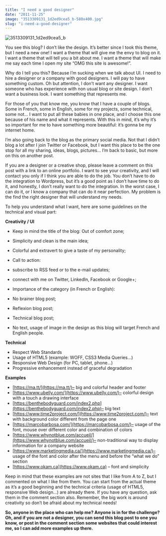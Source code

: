 ```yaml
---
title: "I need a good designer"
date: "2011-11-25"
image: "3513309131_1d2ed9cea5_b-580x400.jpg"
slug: "i-need-a-good-designer"
---
```


![](images/3513309131_1d2ed9cea5_b-580x400.jpg "3513309131_1d2ed9cea5_b")

You see this blog? I don’t like the design. It’s better since I took this theme, but I need a new one! I want a theme that will give me the envy to blog on it. I want a theme that will tell you a bit about me. I want a theme that will make me say each time I open my site “OMG this site is awesome!”.

Why do I tell you this? Because I’m sucking when we talk about UI. I need to hire a designer or a company with good designers. I will pay to have something custom. Oh but attention, I don’t want any designer. I want someone who has experience with non usual blog or site design. I don’t want a business look. I want something that represents me.

For those of you that know me, you know that I have a couple of blogs. Some in French, some in English, some for my projects, some technical, some not… I want to put all these babies in one place, and I choose this one because of his name and what it represents. With this in mind, it’s why it’s so important for me to have something more beautiful: it’s gonna be my internet home.

I’m also going back to the blog as the primary social media. Not that I didn’t blog a lot after I join Twitter or Facebook, but I want this place to be the one stop for all my sharing, ideas, blogs, pictures… I’m back to basic, but more on this on another post.

If you are a designer or a creative shop, please leave a comment on this post with a link to an online portfolio. I want to see your creativity, and I will contact you only if I think you are able to do the job. You don’t have to do the integration to Wordpress, but it’s a good point as I don’t have time to do it, and honestly, I don’t really want to do the integration. In the worst case, I can do it, or I know a company that can do it near perfection. My problem is the find the right designer that will understand my needs.

To help you understand what I want, here are some guidelines on the technical and visual part:

**Creativity / UI**

- Keep in mind the title of the blog: Out of comfort zone;
- Simplicity and clean is the main idea;
- Colorful and extravert to give a taste of my personality;
- Call to action:

- subscribe to RSS feed or to the e-mail updates;
- connect with me on Twitter, LinkedIn, Facebook or Google+;

- Importance of the category (in French or English):

- No brainer blog post;
- Reflexion blog post;
- Technical blog post;

- No text, usage of image in the design as this blog will target French and English people.

**Technical**

- Respect Web Standards
- Usage of HTML5 (example: WOFF, CSS3 Media Queries…)
- Responsive Web Design (for PC, tablet, phone…)
- Progressive enhancement instead of graceful degradation

**Examples**

- [https://ma.tt/](https://ma.tt/)– big and colorful header and footer
- [https://www.ubelly.com/](https://www.ubelly.com/)– colorful design with a touch a drawing interface
- [https://benthebodyguard.com/index2.php](https://benthebodyguard.com/index2.php)– big text
- [https://www.time2project.com/](https://www.time2project.com/)– text with background color different from the page one
- [https://marcobarbosa.com/](https://marcobarbosa.com/)– usage of the font, mouse over different color and combination of colors
- [https://www.whynotblue.com/accueil/](https://www.whynotblue.com/accueil/)– non-traditional way to display information for a company website
- [https://www.marketingmedia.ca/](https://www.marketingmedia.ca/)– usage of the font and color after the menu and before the “what we do” section
- [https://www.okam.ca](https://www.okam.ca) – font and simplicity

Keep in mind that these examples are not sites that I like from A to Z, but I commented on what I like from them. You can start from the actual theme as it’s a good beginning and the technical criteria (usage of HTML5, responsive Web design…) are already there. If you have any question, ask them in the comment section also. Remember, the big work is around creativity so don’t be afraid about my technical needs!

**So, anyone in the place who can help me? Anyone is in for the challenge? Oh, and if you are not a designer, you can send this blog post to one you know, or post in the comment section some websites that could interest me, so I can add more examples up there.**
